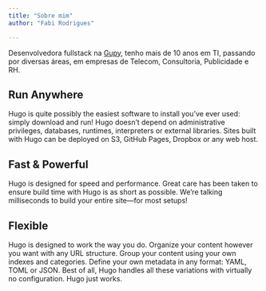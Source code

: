 ```yaml
---
title: "Sobre mim"
author: "Fabi Rodrigues"

---
```


Desenvolvedora fullstack na [Gupy](http://vempra.gupy.io "Estamos contratando!!"), tenho mais de 10 anos em TI, passando por diversas áreas, em empresas de Telecom, Consultoria, Publicidade e RH.



## Run Anywhere

Hugo is quite possibly the easiest software to install you’ve ever used: simply download and run! Hugo doesn’t depend on administrative privileges, databases, runtimes, interpreters or external libraries. Sites built with Hugo can be deployed on S3, GitHub Pages, Dropbox or any web host.

## Fast & Powerful

Hugo is designed for speed and performance. Great care has been taken to ensure build time with Hugo is as short as possible. We’re talking milliseconds to build your entire site—for most setups!

## Flexible

Hugo is designed to work the way you do. Organize your content however you want with any URL structure. Group your content using your own indexes and categories. Define your own metadata in any format: YAML, TOML or JSON. Best of all, Hugo handles all these variations with virtually no configuration. Hugo just works.